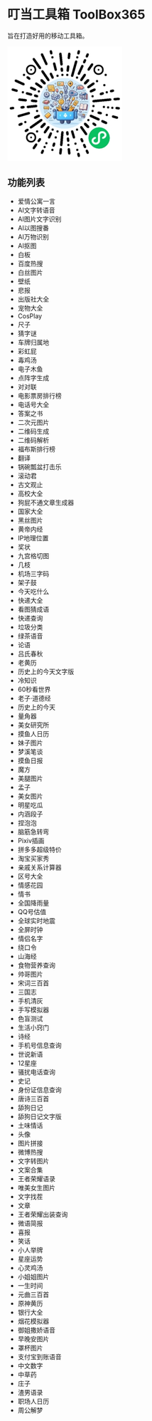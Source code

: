 # 叮当工具箱 ToolBox365

旨在打造好用的移动工具箱。

![小程序码](https://raw.githubusercontent.com/yinchengnuo/templateWxappUniapp/master/static/ToolBox365.jpg)

## 功能列表

- 爱情公寓一言
- AI文字转语音
- AI图片文字识别
- AI以图搜番
- AI万物识别
- AI抠图
- 白板
- 百度热搜
- 白丝图片
- 壁纸
- 悲报
- 出版社大全
- 宠物大全
- CosPlay
- 尺子
- 猜字谜
- 车牌归属地
- 彩虹屁
- 毒鸡汤
- 电子木鱼
- 点阵字生成
- 对对联
- 电影票房排行榜
- 电话号大全
- 答案之书
- 二次元图片
- 二维码生成
- 二维码解析
- 福布斯排行榜
- 翻译
- 锅碗瓢盆打击乐
- 滚动君
- 古文观止
- 高校大全
- 狗屁不通文章生成器
- 国家大全
- 黑丝图片
- 黄帝内经
- IP地理位置
- 奖状
- 九宫格切图
- 几枝
- 机场三字码
- 架子鼓
- 今天吃什么
- 快递大全
- 看图猜成语
- 快递查询
- 垃圾分类
- 绿茶语音
- 论语
- 吕氏春秋
- 老黄历
- 历史上的今天文字版
- 冷知识
- 60秒看世界
- 老子·道德经
- 历史上的今天
- 量角器
- 美女研究所
- 摸鱼人日历
- 妹子图片
- 梦溪笔谈
- 摸鱼日报
- 魔方
- 美腿图片
- 孟子
- 美女图片
- 明星吃瓜
- 内涵段子
- 捏泡泡
- 脑筋急转弯
- Pixiv插画
- 拼多多超级特价
- 淘宝买家秀
- 亲戚关系计算器
- 区号大全
- 情感花园
- 情书
- 全国降雨量
- QQ号估值
- 全球实时地震
- 全屏时钟
- 情侣名字
- 绕口令
- 山海经
- 食物营养查询
- 帅哥图片
- 宋词三百首
- 三国志
- 手机清灰
- 手写模拟器
- 色盲测试
- 生活小窍门
- 诗经
- 手机号信息查询
- 世说新语
- 12星座
- 骚扰电话查询
- 史记
- 身份证信息查询
- 唐诗三百首
- 舔狗日记
- 舔狗日记文字版
- 土味情话
- 头像
- 图片拼接
- 微博热搜
- 文字转图片
- 文案合集
- 王者荣耀语录
- 唯美女生图片
- 文字找茬
- 文章
- 王者荣耀出装查询
- 微语简报
- 喜报
- 笑话
- 小人举牌
- 星座运势
- 心灵鸡汤
- 小姐姐图片
- 一生时间
- 元曲三百首
- 原神黄历
- 银行大全
- 烟花模拟器
- 御姐撒娇语音
- 早晚安图片
- 罩杯图片
- 支付宝到账语音
- 中文数字
- 中草药
- 庄子
- 渣男语录
- 职场人日历
- 周公解梦
